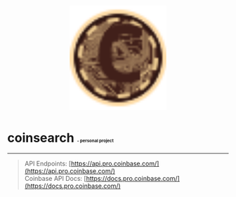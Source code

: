<h1 align="center">
    <br/>
    <a href="https://vaishakhanil.github.io/"><img width="220px" src="./public/coinsearch.svg" alt="coinsearch-Logo"/></a>
    <br/>
</h1>

# coinsearch <span style="font-size: 1vw;">- personal project</span> 
---



> API Endpoints: [https://api.pro.coinbase.com/](https://api.pro.coinbase.com/) <br/>
> Coinbase API Docs: [https://docs.pro.coinbase.com/](https://docs.pro.coinbase.com/)